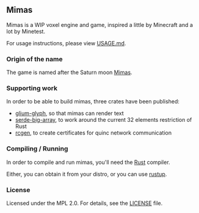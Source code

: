 ## Mimas

Mimas is a WIP voxel engine and game, inspired a little by Minecraft and a lot by Minetest.

For usage instructions, please view [USAGE.md](USAGE.md).

### Origin of the name

The game is named after the Saturn moon [Mimas](https://en.wikipedia.org/wiki/Mimas_(moon)).

### Supporting work

In order to be able to build mimas, three crates have been published:

* [glium-glyph](https://github.com/est31/glium-glyph), so that mimas can render text
* [serde-big-array](https://github.com/est31/serde-big-array), to work around the current 32 elements restriction of Rust
* [rcgen](https://github.com/est31/rcgen/), to create certificates for quinc network communication

### Compiling / Running

In order to compile and run mimas, you'll need the [Rust](https://github.com/rust-lang/rust) compiler.

Either, you can obtain it from your distro, or you can use [rustup](https://rustup.rs/).

### License

Licensed under the MPL 2.0. For details, see the [LICENSE](LICENSE) file.
